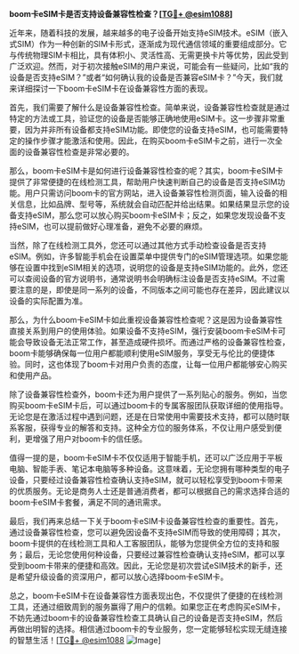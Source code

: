 **boom卡eSIM卡是否支持设备兼容性检查？[[TG💪+ @esim1088](https://t.me/s/esim1088)]**

近年来，随着科技的发展，越来越多的电子设备开始支持eSIM技术。eSIM（嵌入式SIM）作为一种创新的SIM卡形式，逐渐成为现代通信领域的重要组成部分。它与传统物理SIM卡相比，具有体积小、灵活性高、无需更换卡片等优势，因此受到广泛欢迎。然而，对于初次接触eSIM的用户来说，可能会有一些疑问，比如“我的设备是否支持eSIM？”或者“如何确认我的设备是否兼容eSIM卡？”今天，我们就来详细探讨一下boom卡eSIM卡在设备兼容性方面的表现。

首先，我们需要了解什么是设备兼容性检查。简单来说，设备兼容性检查就是通过特定的方法或工具，验证您的设备是否能够正确地使用eSIM卡。这一步骤非常重要，因为并非所有设备都支持eSIM功能。即使您的设备支持eSIM，也可能需要特定的操作步骤才能激活和使用。因此，在购买boom卡eSIM卡之前，进行一次全面的设备兼容性检查是非常必要的。

那么，boom卡eSIM卡是如何进行设备兼容性检查的呢？其实，boom卡eSIM卡提供了非常便捷的在线检测工具，帮助用户快速判断自己的设备是否支持eSIM功能。用户只需访问boom卡的官方网站，进入设备兼容性检测页面，输入设备的相关信息，比如品牌、型号等，系统就会自动匹配并给出结果。如果结果显示您的设备支持eSIM，那么您可以放心购买boom卡eSIM卡；反之，如果您发现设备不支持eSIM，也可以提前做好心理准备，避免不必要的麻烦。

当然，除了在线检测工具外，您还可以通过其他方式手动检查设备是否支持eSIM。例如，许多智能手机会在设置菜单中提供专门的eSIM管理选项。如果您能够在设置中找到eSIM相关的选项，说明您的设备是支持eSIM功能的。此外，您还可以查阅设备的官方说明书，通常说明书会明确标注设备是否支持eSIM。不过需要注意的是，即使是同一系列的设备，不同版本之间可能也存在差异，因此建议以设备的实际配置为准。

那么，为什么boom卡eSIM卡如此重视设备兼容性检查呢？这是因为设备兼容性直接关系到用户的使用体验。如果设备不支持eSIM，强行安装boom卡eSIM卡可能会导致设备无法正常工作，甚至造成硬件损坏。而通过严格的设备兼容性检查，boom卡能够确保每一位用户都能顺利使用eSIM服务，享受无与伦比的便捷体验。同时，这也体现了boom卡对用户负责的态度，让每一位用户都能够安心购买和使用产品。

除了设备兼容性检查外，boom卡还为用户提供了一系列贴心的服务。例如，当您购买boom卡eSIM卡后，可以通过boom卡的专属客服团队获取详细的使用指导。无论您是在激活过程中遇到问题，还是在日常使用中需要技术支持，都可以随时联系客服，获得专业的解答和支持。这种全方位的服务体系，不仅让用户感受到便利，更增强了用户对boom卡的信任感。

值得一提的是，boom卡eSIM卡不仅仅适用于智能手机，还可以广泛应用于平板电脑、智能手表、笔记本电脑等多种设备。这意味着，无论您拥有哪种类型的电子设备，只要经过设备兼容性检查确认支持eSIM，就可以轻松享受到boom卡带来的优质服务。无论是商务人士还是普通消费者，都可以根据自己的需求选择合适的boom卡eSIM卡套餐，满足不同的通讯需求。

最后，我们再来总结一下关于boom卡eSIM卡设备兼容性检查的重要性。首先，通过设备兼容性检查，您可以避免因设备不支持eSIM而导致的使用障碍；其次，boom卡提供的在线检测工具和人工客服团队，能够为您提供全方位的支持和服务；最后，无论您使用何种设备，只要经过兼容性检查确认支持eSIM，都可以享受到boom卡带来的便捷和高效。因此，无论您是初次尝试eSIM技术的新手，还是希望升级设备的资深用户，都可以放心选择boom卡eSIM卡。

总之，boom卡eSIM卡在设备兼容性方面表现出色，不仅提供了便捷的在线检测工具，还通过细致周到的服务赢得了用户的信赖。如果您正在考虑购买eSIM卡，不妨先通过boom卡的设备兼容性检查工具确认自己的设备是否支持eSIM，然后再做出明智的选择。相信通过boom卡的专业服务，您一定能够轻松实现无缝连接的智慧生活！[[TG💪+ @esim1088](https://t.me/s/esim1088) ![Image](https://i.postimg.cc/4NQfJmqS/Snipaste-2025-05-13-00-14-12.png)]
